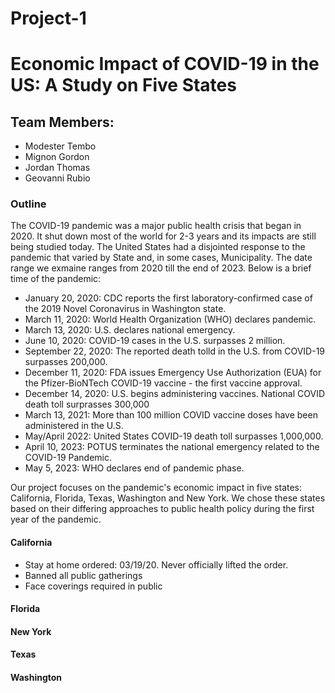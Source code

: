 # Project-1

# Economic Impact of COVID-19 in the US: A Study on Five States

## Team Members:
- Modester Tembo
- Mignon Gordon
- Jordan Thomas
- Geovanni Rubio

### Outline
The COVID-19 pandemic was a major public health crisis that began in 2020. It shut down most of the world for 2-3 years and its impacts are still being studied today. The United States had a disjointed response to the pandemic that varied by State and, in some cases, Municipality. The date range we exmaine ranges from 2020 till the end of 2023. Below is a brief time of the pandemic:

- January 20, 2020: CDC reports the first laboratory-confirmed case of the 2019 Novel Coronavirus in Washington state.
- March 11, 2020: World Health Organization (WHO) declares pandemic.
- March 13, 2020: U.S. declares national emergency.
- June 10, 2020:  COVID-19 cases in the U.S. surpasses 2 million.
- September 22, 2020: The reported death tolld in the U.S. from COVID-19 surpasses 200,000.
- December 11, 2020: FDA issues Emergency Use Authorization (EUA) for the Pfizer-BioNTech COVID-19 vaccine - the first vaccine approval.
- December 14, 2020: U.S. begins administering vaccines. National COVID death toll surprasses 300,000
- March 13, 2021: More than 100 million COVID vaccine doses have been administered in the U.S.
- May/April 2022: United States COVID-19 death toll surpasses 1,000,000.
- April 10, 2023: POTUS terminates the national emergency related to the COVID-19 Pandemic.
- May 5, 2023: WHO declares end of pandemic phase.

Our project focuses on the pandemic's economic impact in five states: California, Florida, Texas, Washington and New York. We chose these states based on their differing approaches to public health policy during the first year of the pandemic.

#### California
  - Stay at home ordered: 03/19/20. Never officially lifted the order.
  - Banned all public gatherings
  - Face coverings required in public

#### Florida


#### New York


#### Texas


#### Washington
